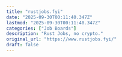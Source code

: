 ```yaml
---
title: "rustjobs.fyi"
date: "2025-09-30T00:11:40.347Z"
lastmod: "2025-09-30T00:11:40.347Z"
categories: ["Job Boards"]
description: "Rust Jobs, no crypto."
original_url: "https://www.rustjobs.fyi/"
draft: false
---
```

